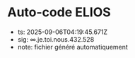 # Auto-code ELIOS
- ts: 2025-09-06T04:19:45.671Z
- sig: ∞.je.toi.nous.432.528
- note: fichier généré automatiquement